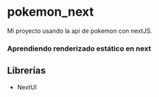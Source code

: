 # pokemon_next
Mi proyecto usando la api de pokemon con nextJS.

### Aprendiendo renderizado estático en next

## Librerías
 - NextUI
